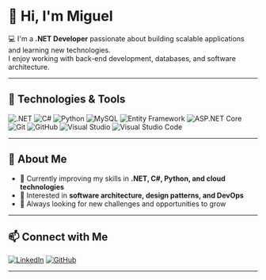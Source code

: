 # 👋 Hi, I'm Miguel  

💻 I'm a **.NET Developer** passionate about building scalable applications and learning new technologies.  
I enjoy working with back-end development, databases, and software architecture.  

---

## 🚀 Technologies & Tools  

![.NET](https://img.shields.io/badge/.NET-512BD4?style=for-the-badge&logo=dotnet&logoColor=white) ![C#](https://img.shields.io/badge/C%23-239120?style=for-the-badge&logo=c-sharp&logoColor=white) ![Python](https://img.shields.io/badge/Python-3776AB?style=for-the-badge&logo=python&logoColor=white) ![MySQL](https://img.shields.io/badge/MySQL-4479A1?style=for-the-badge&logo=mysql&logoColor=white) ![Entity Framework](https://img.shields.io/badge/Entity%20Framework-6DB33F?style=for-the-badge&logo=nuget&logoColor=white) ![ASP.NET Core](https://img.shields.io/badge/ASP.NET%20Core-5C2D91?style=for-the-badge&logo=dotnet&logoColor=white) ![Git](https://img.shields.io/badge/Git-F05032?style=for-the-badge&logo=git&logoColor=white) ![GitHub](https://img.shields.io/badge/GitHub-181717?style=for-the-badge&logo=github&logoColor=white) ![Visual Studio](https://img.shields.io/badge/Visual%20Studio-5C2D91?style=for-the-badge&logo=visual-studio&logoColor=white) ![Visual Studio Code](https://img.shields.io/badge/VS%20Code-0078D4?style=for-the-badge&logo=visual-studio-code&logoColor=white)  

---

## 📌 About Me  

- 🌱 Currently improving my skills in **.NET, C#, Python, and cloud technologies**  
- 🚀 Interested in **software architecture, design patterns, and DevOps**  
- 🎯 Always looking for new challenges and opportunities to grow  

---

## 📫 Connect with Me  

[![LinkedIn](https://img.shields.io/badge/LinkedIn-0077B5?style=for-the-badge&logo=linkedin&logoColor=white)](https://www.linkedin.com/in/miguel-bodo-de-andrade)  [![GitHub](https://img.shields.io/badge/GitHub-100000?style=for-the-badge&logo=github&logoColor=white)](https://github.com/miguelbandrade)  

---
